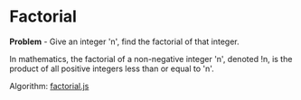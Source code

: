 # Factorial
**Problem** - Give an integer 'n', find the factorial of that integer.

In mathematics, the factorial of a non-negative integer 'n', denoted !n, is the product of all positive integers less than or equal to 'n'.

Algorithm: [factorial.js](./factorial.js)

